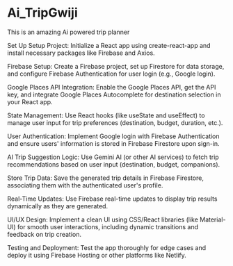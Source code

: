 # Ai_TripGwiji
This is an amazing Ai powered trip planner

Set Up
Setup Project: Initialize a React app using create-react-app and install necessary packages like Firebase and Axios.

Firebase Setup: Create a Firebase project, set up Firestore for data storage, and configure Firebase Authentication for user login (e.g., Google login).

Google Places API Integration: Enable the Google Places API, get the API key, and integrate Google Places Autocomplete for destination selection in your React app.

State Management: Use React hooks (like useState and useEffect) to manage user input for trip preferences (destination, budget, duration, etc.).

User Authentication: Implement Google login with Firebase Authentication and ensure users' information is stored in Firebase Firestore upon sign-in.

AI Trip Suggestion Logic: Use Gemini AI (or other AI services) to fetch trip recommendations based on user input (destination, budget, companions).

Store Trip Data: Save the generated trip details in Firebase Firestore, associating them with the authenticated user's profile.

Real-Time Updates: Use Firebase real-time updates to display trip results dynamically as they are generated.

UI/UX Design: Implement a clean UI using CSS/React libraries (like Material-UI) for smooth user interactions, including dynamic transitions and feedback on trip creation.

Testing and Deployment: Test the app thoroughly for edge cases and deploy it using Firebase Hosting or other platforms like Netlify.
